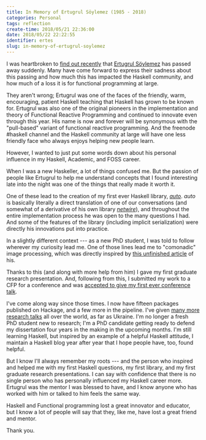 ```yaml
---
title: In Memory of Ertugrul Söylemez (1985 - 2018)
categories: Personal
tags: reflection
create-time: 2018/05/21 22:36:00
date: 2018/05/22 22:22:55
identifier: ertes
slug: in-memory-of-ertugrul-soylemez
---
```


I was heartbroken to [find out recently][byorgey] that [Ertugrul
Söylemez][ertes] has passed away suddenly.  Many have come forward to express
their sadness about this passing and how much this has impacted the Haskell
community, and how much of a loss it is for functional programming at large.

They aren't wrong; Ertugrul was one of the faces of the friendly, warm,
encouraging, patient Haskell teaching that Haskell has grown to be known for.
Ertugrul was also one of the original pioneers in the implementation and theory
of Functional Reactive Programming and continued to innovate even through this
year.  His name is now and forever will be synonymous with the "pull-based"
variant of functional reactive programming.  And the freenode #haskell channel
and the Haskell community at large will have one less friendly face who always
enjoys helping new people learn.

[byorgey]: https://byorgey.wordpress.com/2018/05/21/ertugrul-soylemez-1985-2018/
[ertes]: http://ertes.eu/about.html

However, I wanted to just put some words down about his personal influence in
my Haskell, Academic, and FOSS career.

When I was a new Haskeller, a lot of things confused me.  But the passion of
people like Ertugrul to help me understand concepts that I found interesting
late into the night was one of the things that really made it worth it.

One of these lead to the creation of my first ever Haskell library, *[auto][]*.
*auto* is basically literally a direct translation of one of our conversations
(and somewhat of a derivative of his own library *[netwire][]*), and throughout
the entire implementation process he was open to the many questions I had.  And
some of the features of the library (including implicit serialization) were
directly his innovations put into practice.

[auto]: https://hackage.haskell.org/package/auto
[netwire]: https://hackage.haskell.org/package/netwire

In a slightly different context --- as a new PhD student, I was told to follow
wherever my curiosity lead me.  One of those lines lead me to "comonadic" image
processing, which was directly inspired by [this unfinished article][comonad]
of his.

[comonad]: https://hub.darcs.net/ertes/articles/browse/media-processing.lhs

Thanks to this (and along with more help from him) I gave my first graduate
research presentation.  And, following from this, I submitted my work to a CFP
for a conference and was [accepted to give my first ever conference talk][lc].

[lc]: http://talks.jle.im/lambdaconf-2016/

I've come along way since those times.  I now have fifteen packages published
on Hackage, and a few more in the pipeline.  I've given [many more research
talks][talks] all over the world, as far as Ukraine.  I'm no longer a fresh PhD
student new to research; I'm a PhD candidate getting ready to defend my
dissertation four years in the making in the upcoming months.  I'm still
learning Haskell, but inspired by an example of a helpful Haskell attitude, I
maintain a Haskell blog year after year that I hope people have, too, found
helpful.

[talks]: http://talks.jle.im/

But I know I'll always remember my roots --- and the person who inspired and
helped me with my first Haskell questions, my first library, and my first
graduate research presentations.  I can say with confidence that there is no
single person who has personally influenced my Haskell career more.  Ertugrul
was the mentor I was blessed to have, and I know anyone who has worked with him
or talked to him feels the same way.

Haskell and Functional programming lost a great innovator and educator, but I
know a lot of people will say that they, like me, have lost a great friend and
mentor.

Thank you.
